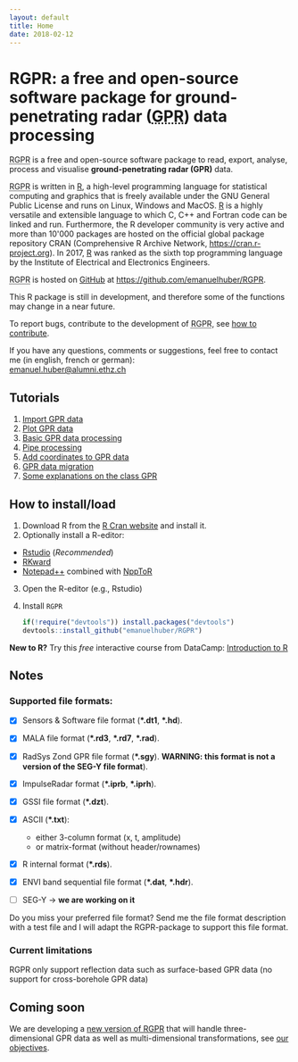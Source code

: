 ```yaml
---
layout: default
title: Home
date: 2018-02-12
---
```


<!--
# RGPR: a free and open-source software package to process and visualise <acronym title="Ground Penetrating Radar">GPR</acronym> data
-->

# RGPR: a free and open-source software package for ground-penetrating radar (<acronym title="Ground Penetrating Radar">GPR</acronym>) data processing

<p class="message">
<acronym title="a R package for Ground Penetrating Radar data processing">RGPR</acronym> is a free and open-source software package to read, export, analyse, process and visualise <strong>ground-penetrating radar (GPR)</strong> data.
 </p>
 
<p class="message"> 
<acronym title="a R package for Ground Penetrating Radar data processing">RGPR</acronym> is written in <a href="https://cran.r-project.org/" title="R Cran">R</a>, a high-level  programming language for statistical computing and graphics that is freely available under the GNU General Public License and runs on Linux, Windows and MacOS. <a href="https://cran.r-project.org/" title="R Cran">R</a> is a highly versatile and extensible language to which   C,   C++  and   Fortran   code  can  be   linked  and  run. Furthermore,  the  R  developer  community  is  very  active  and more  than  10'000  packages  are  hosted  on  the  official  global package    repository    CRAN    (Comprehensive    R    Archive Network, <a href="https://cran.r-project.org/" title="R Cran">https://cran.r-project.org</a>). In 2017, <a href="https://cran.r-project.org/" title="R Cran">R</a> was   ranked  as   the   sixth   top programming   language   by   the   Institute   of   Electrical   and  Electronics Engineers.
</p>

<p class="message">    
<acronym title="a R package for Ground Penetrating Radar data processing">RGPR</acronym> is hosted on <a href="https://github.com/" title="GitHub">GitHub</a> at <a href="https://github.com/emanuelhuber/RGPR" title="RGPR on GitHub">https://github.com/emanuelhuber/RGPR</a>. 
</p>

<p>This R package is still in development, and therefore some of the functions may change in a near future. </p>

<p>To report bugs, contribute to the development of <acronym title="R-package for Ground Penetrating Radar data processing">RGPR</acronym>, see <a href="https://github.com/emanuelhuber/RGPR/blob/master/CONTRIBUTING.md" title="how to contribute">how to contribute</a>.</p>

<p>If you have any questions, comments or suggestions, feel free to contact me (in english, french or german):<br/><a href="mailto:emanuel.huber@alumni.ethz.ch">emanuel.huber@alumni.ethz.ch</a></p>


## Tutorials

1. [Import GPR data](00_RGPR_tutorial_import-GPR-data)
2. [Plot GPR data](01_RGPR_tutorial_plot-GPR-data)
3. [Basic GPR data processing](02_RGPR_tutorial_basic-GPR-data-processing)
4. [Pipe processing](03_RGPR_tutorial_processing-GPR-data-with-pipe-operator)
5. [Add coordinates to GPR data](04_RGPR_tutorial_GPR-data-survey)
6. [GPR data migration](05_RGPR_tutorial_GPR-data-migration)
7. [Some explanations on the class GPR](06_RGPR_tutorial_class-GPR)


## How to install/load


1. Download R from the [R Cran website](http://cran.r-project.org) and install it.
2. Optionally install a R-editor:
  * [Rstudio](https://www.rstudio.com/) (*Recommended*)
  * [RKward](https://rkward.kde.org/)
  * [Notepad++](https://notepad-plus-plus.org/) combined with [NppToR](https://sourceforge.net/projects/npptor/)
3. Open the R-editor (e.g., Rstudio)
4. Install `RGPR`

    ```r
    if(!require("devtools")) install.packages("devtools")
    devtools::install_github("emanuelhuber/RGPR")
    ```


**New to R?** Try this *free* interactive course from DataCamp: [Introduction to R](https://www.datacamp.com/courses/free-introduction-to-r)

## Notes

### Supported file formats:

- [x] Sensors & Software file format (**\*.dt1**, **\*.hd**).
- [x] MALA file format (**\*.rd3**, **\*.rd7**, **\*.rad**).
- [x] RadSys Zond GPR file format (**\*.sgy**). **WARNING: this format is not a version of the SEG-Y file format**).
- [x] ImpulseRadar format (**\*.iprb**, **\*.iprh**).
- [X] GSSI file format (**\*.dzt**).
- [X] ASCII (**\*.txt**): 
  - either 3-column format (x, t, amplitude) 
  - or matrix-format (without header/rownames)
- [X] R internal format (**\*.rds**).
- [X] ENVI band sequential file format (**\*.dat**, **\*.hdr**).
- [ ] SEG-Y -> **we are working on it**
    

    
Do you miss your preferred file format? Send me the file format description with a test file and I will adapt the RGPR-package to support this file format. 

### Current limitations

RGPR only support reflection data such as surface-based GPR data (no support for cross-borehole GPR data)

## Coming soon

We are developing a <a href="https://github.com/emanuelhuber/RGPR/tree/develop">new version of RGPR</a> that will handle three-dimensional GPR data as well as multi-dimensional transformations, see <a href="2018_huber-and-hans_RGPR-new-R-package_notes.pdf">our objectives</a>.

<!--
$$\forall x \in R$$
-->
